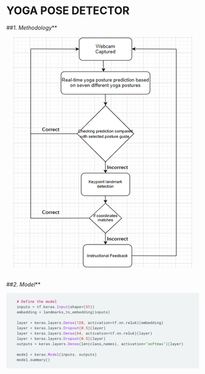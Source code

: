 # **YOGA POSE DETECTOR**
    
##_1. Methodology_**
<div align='center'>
  <img src='./media/Picture 1.png' alt='Getting the Data' />
</div><br>

##_2. Model_**
<div align='center'>
  <img src='./media/model.png' alt='Getting the Data' />
</div><br>
                                   

